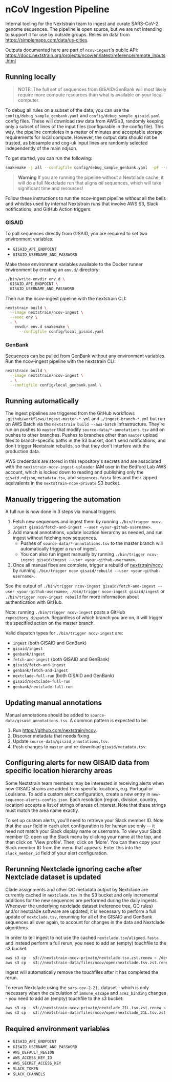 # nCoV Ingestion Pipeline

Internal tooling for the Nextstrain team to ingest and curate SARS-CoV-2 genome sequences. The pipeline is open source, but we are not intending to support it for use by outside groups.
Relies on data from <https://simplemaps.com/data/us-cities>.

Outputs documented here are part of `ncov-ingest`'s public API: https://docs.nextstrain.org/projects/ncov/en/latest/reference/remote_inputs.html

## Running locally

> NOTE: The full set of sequences from GISAID/GenBank will most likely require more compute resources than what is available on your local computer.

To debug all rules on a subset of the data, you can use the `config/debug_sample_genbank.yaml` and `config/debug_sample_gisaid.yaml` config files.
These will download raw data from AWS s3, randomly keeping only a subset of lines of the input files (configurable in the config file).
This way, the pipeline completes in a matter of minutes and acceptable storage requirements for local compute.
However, the output data should not be trusted, as biosample and cog-uk input lines are randomly selected independently of the main ndjson.

To get started, you can run the following:

```sh
snakemake -j all --configfile config/debug_sample_genbank.yaml  -pF --ri --nt
```

> **Warning**
> If you are running the pipeline without a Nextclade cache, it will do a full Nextclade run that aligns _all_ sequences,
> which will take significant time and resources!

Follow these instructions to run the ncov-ingest pipeline _without_ all the bells and whistles used by internal Nextstrain runs that involve AWS S3, Slack notifications, and GitHub Action triggers:

### GISAID

To pull sequences directly from GISAID, you are required to set two environment variables:

- `GISAID_API_ENDPOINT`
- `GISAID_USERNAME_AND_PASSWORD`

Make these environment variables available to the Docker runner environment by creating an `env.d/` directory:

```sh
./bin/write-envdir env.d \
  GISAID_API_ENDPOINT \
  GISAID_USERNAME_AND_PASSWORD
```

Then run the ncov-ingest pipeline with the nextstrain CLI:

```sh
nextstrain build \
  --image nextstrain/ncov-ingest \
  --exec env \
  . \
    envdir env.d snakemake \
      --configfile config/local_gisaid.yaml
```

### GenBank

Sequences can be pulled from GenBank without any environment variables.
Run the ncov-ingest pipeline with the nextstrain CLI:

```sh
nextstrain build \
  --image nextstrain/ncov-ingest \
  . \
  --configfile config/local_genbank.yaml \
```

## Running automatically

The ingest pipelines are triggered from the GitHub workflows `.github/workflows/ingest-master-*.yml` and `…/ingest-branch-*.yml` but run on AWS Batch via the `nextstrain build --aws-batch` infrastructure.
They're run on pushes to `master` that modify `source-data/*-annotations.tsv` and on pushes to other branches.
Pushes to branches other than `master` upload files to branch-specific paths in the S3 bucket, don't send notifications, and don't trigger Nextstrain rebuilds, so that they don't interfere with the production data.

AWS credentials are stored in this repository's secrets and are associated with the `nextstrain-ncov-ingest-uploader` IAM user in the Bedford Lab AWS account, which is locked down to reading and publishing only the `gisaid.ndjson`, `metadata.tsv`, and `sequences.fasta` files and their zipped equivalents in the `nextstrain-ncov-private` S3 bucket.

## Manually triggering the automation

A full run is now done in 3 steps via manual triggers:

1. Fetch new sequences and ingest them by running `./bin/trigger ncov-ingest gisaid/fetch-and-ingest --user <your-github-username>`.
2. Add manual annotations, update location hierarchy as needed, and run ingest without fetching new sequences.
    - Pushes of `source-data/*-annotations.tsv` to the master branch will automatically trigger a run of ingest.
    - You can also run ingest manually by running `./bin/trigger ncov-ingest gisaid/ingest --user <your-github-username>`.
3. Once all manual fixes are complete, trigger a rebuild of [nextstrain/ncov](https://github.com/nextstrain/ncov) by running `./bin/trigger ncov gisaid/rebuild --user <your-github-username>`.

See the output of `./bin/trigger ncov-ingest gisaid/fetch-and-ingest --user <your-github-username>`, `./bin/trigger ncov-ingest gisaid/ingest` or `./bin/trigger ncov-ingest rebuild` for more information about authentication with GitHub.

Note: running `./bin/trigger ncov-ingest` posts a GitHub `repository_dispatch`.
Regardless of which branch you are on, it will trigger the specified action on the master branch.

Valid dispatch types for `./bin/trigger ncov-ingest` are:

- `ingest` (both GISAID and GenBank)
- `gisaid/ingest`
- `genbank/ingest`
- `fetch-and-ingest` (both GISAID and GenBank)
- `gisaid/fetch-and-ingest`
- `genbank/fetch-and-ingest`
- `nextclade-full-run` (both GISAID and GenBank)
- `gisaid/nextclade-full-run`
- `genbank/nextclade-full-run`

## Updating manual annotations

Manual annotations should be added to `source-data/gisaid_annotations.tsv`.
A common pattern is expected to be:

 1. Run <https://github.com/nextstrain/ncov>.
 2. Discover metadata that needs fixing.
 3. Update `source-data/gisaid_annotations.tsv`.
 4. Push changes to `master` and re-download `gisaid/metadata.tsv`.

## Configuring alerts for new GISAID data from specific location hierarchy areas

Some Nextstrain team members may be interested in receiving alerts when new GISAID strains are added from specific locations, e.g. Portugal or Louisiana.
To add a custom alert configuration, create a new entry in `new-sequence-alerts-config.json`.
Each resolution (region, division, country, location) accepts a list of strings of areas of interest.
Note that these strings must match the area name exactly.

To set up custom alerts, you'll need to retrieve your Slack member ID.
Note that the `user` field in each alert configuration is for human use only -- it need not match your Slack display name or username.
To view your Slack member ID, open up the Slack menu by clicking your name at the top, and then click on 'View profile'.
Then, click on 'More'.
You can then copy your Slack member ID from the menu that appears.
Enter this into the `slack_member_id` field of your alert configuration.

## Rerunning Nextclade ignoring cache after Nextclade dataset is updated

Clade assignments and other QC metadata output by Nextclade are currently cached in `nextclade.tsv` in the S3 bucket and only incremental additions for the new sequences are performed during the daily ingests.
Whenever the underlying nextclade dataset (reference tree, QC rules) and/or nextclade software are updated, it is necessary to perform a full update of `nextclade.tsv`, rerunning for all of the GISAID and GenBank sequences all over again, to account for changes in the data and Nextclade algorithms.

In order to tell ingest to not use the cached `nextclade.tsv`/`aligned.fasta` and instead perform a full rerun, you need to add an (empty) touchfile to the s3 bucket:

```bash
aws s3 cp - s3://nextstrain-ncov-private/nextclade.tsv.zst.renew < /dev/null
aws s3 cp - s3://nextstrain-data/files/ncov/open/nextclade.tsv.zst.renew < /dev/null
```

Ingest will automatically remove the touchfiles after it has completed the rerun.

To rerun Nextclade using the `sars-cov-2-21L` dataset - which is only necessary when the calculation of `immune_escape` and `ace2_binding` changes - you need to add an (empty) touchfile to the s3 bucket:

```bash
aws s3 cp - s3://nextstrain-ncov-private/nextclade_21L.tsv.zst.renew < /dev/null
aws s3 cp - s3://nextstrain-data/files/ncov/open/nextclade_21L.tsv.zst.renew < /dev/null
```

## Required environment variables

- `GISAID_API_ENDPOINT`
- `GISAID_USERNAME_AND_PASSWORD`
- `AWS_DEFAULT_REGION`
- `AWS_ACCESS_KEY_ID`
- `AWS_SECRET_ACCESS_KEY`
- `SLACK_TOKEN`
- `SLACK_CHANNELS`
